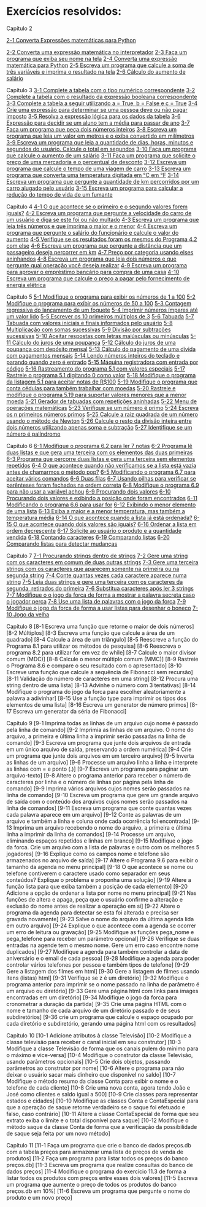 # Exercícios resolvidos:

Capítulo 2

[2-1 Converta Expressões matemáticas para Python](https://github.com/YuriAoyamaSE/codigo_s/blob/main/exercicios/02-01.py)

[2-2 Converta uma expressão matemática no interpretador](https://github.com/YuriAoyamaSE/codigo_s/blob/main/exercicios/02-02.py)
[2-3 Faça um programa que exiba seu nome na tela](https://github.com/YuriAoyamaSE/codigo_s/blob/main/exercicios/02-03.py)
[2-4 Converta uma expressão matemática para Python](https://github.com/YuriAoyamaSE/codigo_s/blob/main/exercicios/02-04.py)
[2-5 Escreva um programa que calcule a soma de três variáveis e imprima o resultado na tela](https://github.com/YuriAoyamaSE/codigo_s/blob/main/exercicios/02-05.py)
[2-6 Cálculo do aumento de salário](https://github.com/YuriAoyamaSE/codigo_s/blob/main/exercicios/02-06.py)

Capítulo 3
[3-1 Complete a tabela com o tipo numérico correspondente](https://github.com/YuriAoyamaSE/codigo_s/blob/main/exercicios/03-01)
[3-2 Complete a tabela com o resultado da expressão booleana correspondente](https://github.com/YuriAoyamaSE/codigo_s/blob/main/exercicios/03-02)
[3-3 Complete a tabela a seguir utilizando a = True, b = False e c = True](https://github.com/YuriAoyamaSE/codigo_s/blob/main/exercicios/03-03)
[3-4 Crie uma expressão para determinar se uma pessoa deve ou não pagar imposto](https://github.com/YuriAoyamaSE/codigo_s/blob/main/exercicios/03-04)
[3-5 Resolva a expressão lógica para os dados da tabela](https://github.com/YuriAoyamaSE/codigo_s/blob/main/exercicios/03-05)
[3-6 Expressão para decidir se um aluno tem a média para passar de ano](https://github.com/YuriAoyamaSE/codigo_s/blob/main/exercicios/03-06)
[3-7 Faça um programa que peça dois números inteiros](https://github.com/YuriAoyamaSE/codigo_s/blob/main/exercicios/03-07.py)
[3-8 Escreva um programa que leia um valor em metros e o exiba convertido em milímetros](https://github.com/YuriAoyamaSE/codigo_s/blob/main/exercicios/03-08.py)
[3-9 Escreva um programa que leia a quantidade de dias, horas, minutos e segundos do usuário. Calcule o total em segundos](https://github.com/YuriAoyamaSE/codigo_s/blob/main/exercicios/03-09.py)
[3-10 Faça um programa que calcule o aumento de um salário](https://github.com/YuriAoyamaSE/codigo_s/blob/main/exercicios/03-10.py)
[3-11 Faça um programa que solicite o preço de uma mercadoria e o percentual de desconto](https://github.com/YuriAoyamaSE/codigo_s/blob/main/exercicios/03-11.py)
[3-12 Escreva um programa que calcule o tempo de uma viagem de carro](https://github.com/YuriAoyamaSE/codigo_s/blob/main/exercicios/03-12.py)
[3-13 Escreva um programa que converta uma temperatura digitada em °C em °F](https://github.com/YuriAoyamaSE/codigo_s/blob/main/exercicios/03-13.py)
[3-14 Escreva um programa que pergunte a quantidade de km percorridos por um carro alugado pelo usuário](https://github.com/YuriAoyamaSE/codigo_s/blob/main/exercicios/03-14.py)
[3-15 Escreva um programa para calcular a redução do tempo de vida de um fumante](https://github.com/YuriAoyamaSE/codigo_s/blob/main/exercicios/03-15.py)

Capítulo 4
[4-1 O que acontece se o primeiro e o segundo valores forem iguais?](https://github.com/YuriAoyamaSE/codigo_s/blob/main/exercicios/04-01)
[4-2 Escreva um programa que pergunte a velocidade do carro de um usuário e diga se este foi ou não multado](https://github.com/YuriAoyamaSE/codigo_s/blob/main/exercicios/04-02.py)
[4-3 Escreva um programa que leia três números e que imprima o maior e o menor](https://github.com/YuriAoyamaSE/codigo_s/blob/main/exercicios/04-03.py)
[4-4 Escreva um programa que pergunte o salário do funcionário e calcule o valor do aumento](https://github.com/YuriAoyamaSE/codigo_s/blob/main/exercicios/04-04.py)
[4-5 Verifique se os resultados foram os mesmos do Programa 4.2 com else](https://github.com/YuriAoyamaSE/codigo_s/blob/main/exercicios/04-05)
[4-6 Escreva um programa que pergunte a distância que um passageiro deseja percorrer em km](https://github.com/YuriAoyamaSE/codigo_s/blob/main/exercicios/04-06.py)
[4-7 Preço por categoria usando elses aninhandos](https://github.com/YuriAoyamaSE/codigo_s/blob/main/exercicios/04-07)
[4-8 Escreva um programa que leia dois números e que pergunte qual operação você deseja realizar](https://github.com/YuriAoyamaSE/codigo_s/blob/main/exercicios/04-08.py)
[4-9 Escreva um programa para aprovar o empréstimo bancário para compra de uma casa](https://github.com/YuriAoyamaSE/codigo_s/blob/main/exercicios/04-09.py)
[4-10 Escreva um programa que calcule o preço a pagar pelo fornecimento de energia elétrica](https://github.com/YuriAoyamaSE/codigo_s/blob/main/exercicios/04-10.py)

Capítulo 5
[5-1 Modifique o programa para exibir os números de 1 a 100](https://github.com/YuriAoyamaSE/codigo_s/blob/main/exercicios/05-01.py)
[5-2 Modifique o programa para exibir os números de 50 a 100](https://github.com/YuriAoyamaSE/codigo_s/blob/main/exercicios/05-01.py)
[5-3 Contagem regressiva do lançamento de um foguete](https://github.com/YuriAoyamaSE/codigo_s/blob/main/exercicios/05-03.py)
[5-4 Imprimir números ímpares até um valor lido](https://github.com/YuriAoyamaSE/codigo_s/blob/main/exercicios/05-04.py)
[5-5 Escrever os 10 primeiros múltiplos de 3](https://github.com/YuriAoyamaSE/codigo_s/blob/main/exercicios/05-05.py)
[5-6 Tabuada](https://github.com/YuriAoyamaSE/codigo_s/blob/main/exercicios/05-06.py)
[5-7 Tabuada com valores iniciais e finais informados pelo usuário](https://github.com/YuriAoyamaSE/codigo_s/blob/main/exercicios/05-07.py)
[5-8 Multiplicação com somas sucessivas](https://github.com/YuriAoyamaSE/codigo_s/blob/main/exercicios/05-08.py)
[5-9 Divisão por subtrações sucessivas](https://github.com/YuriAoyamaSE/codigo_s/blob/main/exercicios/05-09.py)
[5-10 Aceitar respostas com letras maiúsculas ou minúsculas](https://github.com/YuriAoyamaSE/codigo_s/blob/main/exercicios/05-10.py)
[5-11 Cálculo do juros de uma poupança](https://github.com/YuriAoyamaSE/codigo_s/blob/main/exercicios/05-11.py)
[5-12 Cálculo do juros de uma poupança com depósito mensal](https://github.com/YuriAoyamaSE/codigo_s/blob/main/exercicios/05-12.py)
[5-13 Cálculo do pagamento de uma dívida com pagamentos mensais](https://github.com/YuriAoyamaSE/codigo_s/blob/main/exercicios/05-13.py)
[5-14 Lendo números inteiros do teclado e parando quando zero é entrado](https://github.com/YuriAoyamaSE/codigo_s/blob/main/exercicios/05-14.py)
[5-15 Máquina registradora com entrada por código](https://github.com/YuriAoyamaSE/codigo_s/blob/main/exercicios/05-15.py)
[5-16 Rastreamento do programa 5.1 com valores especiais](https://github.com/YuriAoyamaSE/codigo_s/blob/main/exercicios/05-16)
[5-17 Rastreie o programa 5.1 digitando 0 como valor](https://github.com/YuriAoyamaSE/codigo_s/blob/main/exercicios/05-17)
[5-18 Modifique o programa da listagem 5.1 para aceitar notas de R$100](https://github.com/YuriAoyamaSE/codigo_s/blob/main/exercicios/05-18.py)
[5-19 Modifique o programa que conta cédulas para também trabalhar com moedas](https://github.com/YuriAoyamaSE/codigo_s/blob/main/exercicios/05-19.py)
[5-20 Rastreie e modifique o programa 5.19 para suportar valores menores que a menor moeda](https://github.com/YuriAoyamaSE/codigo_s/blob/main/exercicios/05-20.py)
[5-21 Gerador de tabuadas com repetições aninhadas](https://github.com/YuriAoyamaSE/codigo_s/blob/main/exercicios/05-21.py)
[5-22 Menu de operações matemáticas](https://github.com/YuriAoyamaSE/codigo_s/blob/main/exercicios/05-22.py)
[5-23 Verifique se um número é primo](https://github.com/YuriAoyamaSE/codigo_s/blob/main/exercicios/05-23.py)
[5-24 Escreva os n primeiros números primos](https://github.com/YuriAoyamaSE/codigo_s/blob/main/exercicios/05-24.py)
[5-25 Calcule a raiz quadrada de um número usando o método de Newton](https://github.com/YuriAoyamaSE/codigo_s/blob/main/exercicios/05-25.py)
[5-26 Calcule o resto da divisão inteira entre dois números utilizando apenas soma e subtração](https://github.com/YuriAoyamaSE/codigo_s/blob/main/exercicios/05-26.py)
[5-27 Identifique se um número é palíndromo](https://github.com/YuriAoyamaSE/codigo_s/blob/main/exercicios/05-27.py)

Capítulo 6
[6-1 Modifique o programa 6.2 para ler 7 notas](https://github.com/YuriAoyamaSE/codigo_s/blob/main/exercicios/06-01.py)
[6-2 Programa lê duas listas e que gera uma terceira com os elementos das duas primeiras](https://github.com/YuriAoyamaSE/codigo_s/blob/main/exercicios/06-02.py)
[6-3 Programa que percorre duas listas e gera uma terceira sem elementos repetidos](https://github.com/YuriAoyamaSE/codigo_s/blob/main/exercicios/06-03.py)
[6-4 O que acontece quando não verificamos se a lista está vazia antes de chamarmos o método pop?](https://github.com/YuriAoyamaSE/codigo_s/blob/main/exercicios/06-04)
[6-5 Modificando o programa 6.7 para aceitar vários comandos](https://github.com/YuriAoyamaSE/codigo_s/blob/main/exercicios/06-05.py)
[6-6 Duas filas](https://github.com/YuriAoyamaSE/codigo_s/blob/main/exercicios/06-06.py)
[6-7 Usando pilhas para verificar se parênteses foram fechados na ordem correta](https://github.com/YuriAoyamaSE/codigo_s/blob/main/exercicios/06-07.py)
[6-8 Modifique o programa 6.9 para não usar a variável achou](https://github.com/YuriAoyamaSE/codigo_s/blob/main/exercicios/06-08.py)
[6-9 Procurando dois valores](https://github.com/YuriAoyamaSE/codigo_s/blob/main/exercicios/06-09.py)
[6-10 Procurando dois valores e exibindo a posição onde foram encontrados](https://github.com/YuriAoyamaSE/codigo_s/blob/main/exercicios/06-10.py)
[6-11 Modificando o programa 6.6 para usar for](https://github.com/YuriAoyamaSE/codigo_s/blob/main/exercicios/06-11.py)
[6-12 Exibindo o menor elemento de uma lista](https://github.com/YuriAoyamaSE/codigo_s/blob/main/exercicios/06-12.py)
[6-13 Exiba a maior e a menor temperatura, mas também a temperatura média](https://github.com/YuriAoyamaSE/codigo_s/blob/main/exercicios/06-13.py)
[6-14 O que acontece quando a lista já está ordenada?](https://github.com/YuriAoyamaSE/codigo_s/blob/main/exercicios/06-14)
[6-15 O que acontece quando dois valores são iguais?](https://github.com/YuriAoyamaSE/codigo_s/blob/main/exercicios/06-15)
[6-16 Ordenar a lista em ordem decrescente](https://github.com/YuriAoyamaSE/codigo_s/blob/main/exercicios/06-16.py)
[6-17 Solicite ao usuário o produto e a quantidade vendida](https://github.com/YuriAoyamaSE/codigo_s/blob/main/exercicios/06-17.py)
[6-18 Contando caracteres](https://github.com/YuriAoyamaSE/codigo_s/blob/main/exercicios/06-18.py)
[6-19 Comparando listas](https://github.com/YuriAoyamaSE/codigo_s/blob/main/exercicios/06-19.py)
[6-20 Comparando listas para detectar mudanças](https://github.com/YuriAoyamaSE/codigo_s/blob/main/exercicios/06-20.py)

Capítulo 7
[7-1 Procurando strings dentro de strings](https://github.com/YuriAoyamaSE/codigo_s/blob/main/exercicios/07-01.py)
[7-2 Gere uma string com os caracteres em comum de duas outras strings](https://github.com/YuriAoyamaSE/codigo_s/blob/main/exercicios/07-02.py)
[7-3 Gere uma terceira strings com os caracteres que aparecem somente na primeira ou na segunda string](https://github.com/YuriAoyamaSE/codigo_s/blob/main/exercicios/07-03.py)
[7-4 Conte quantas vezes cada caractere aparece numa string](https://github.com/YuriAoyamaSE/codigo_s/blob/main/exercicios/07-04.py)
[7-5 Leia duas strings e gere uma terceira com os caracteres da segunda, retirados do primeira](https://github.com/YuriAoyamaSE/codigo_s/blob/main/exercicios/07-05.py)
[7-6 Substitua caracteres após ler 3 strings](https://github.com/YuriAoyamaSE/codigo_s/blob/main/exercicios/07-06.py)
[7-7 Modifique o o jogo da forca de forma a mostrar a palavra secreta caso o jogador perca](https://github.com/YuriAoyamaSE/codigo_s/blob/main/exercicios/07-07.py)
[7-8 Use uma lista de palavras com o jogo da forca](https://github.com/YuriAoyamaSE/codigo_s/blob/main/exercicios/07-08.py)
[7-9 Modifique o jogo da forca de forma a usar listas para desenhar o boneco](https://github.com/YuriAoyamaSE/codigo_s/blob/main/exercicios/07-09.py)
[7-10 Jogo da velha](https://github.com/YuriAoyamaSE/codigo_s/blob/main/exercicios/07-10.py)

Capítulo 8
[8-1 Escreva uma função que retorne o maior de dois números]
[8-2 Múltiplos]
[8-3 Escreva uma função que calcule a área de um quadrado]
[8-4 Calcule a área de um triângulo]
[8-5 Reescreve a função do Programa 8.1 para utilizar os métodos de pesquisa]
[8-6 Reescreva o programa 8.2 para utilizar for em vez de while]
[8-7 Calcule o maior divisor comum (MDC)]
[8-8 Calcule o menor múltiplo comum (MMC)]
[8-9 Rastreie o Programa 8.6 e compare o seu resultado com o apresentado]
[8-10 Escreve uma função que calcule a sequência de Fibonacci sem recursão]
[8-11 Validação do número de caracteres em uma string]
[8-12 Procura uma string dentro de uma lista]
[8-13 Advinhe o número com 3 tentativas]
[8-14 Modifique o programa do jogo da forca para escolher aleatoriamente a palavra a adivinhar]
[8-15 Use a função type para imprimir os tipos dos elementos de uma lista]
[8-16 Escreva um generator de número primos]
[8-17 Escreva um generator da séria de Fibonacci]

Capítulo 9
[9-1 Imprima todas as linhas de um arquivo cujo nome é passado pela linha de comando]
[9-2 Imprimia as linhas de um arquivo. O nome do arquivo, a primeira e última linha a imprimir serão passadas na linha de comando]
[9-3 Escreva um programa que junte dois arquivos de entrada em um único arquivo de saída, preservando a ordem numérica]
[9-4 Crie um programa que junte dois arquivos em um terceiro arquivo]
[9-5 Inverta as linhas de um arquivo]
[9-6 Processe um arquivo linha a linha e interprete as linhas com = e ponto (.)]
[9-7 Escreva um programa para paginar um arquivo-texto]
[9-8 Altere o programa anterior para receber o número de caracteres por linha e o número de linhas por página pela linha de comando]
[9-9 Imprima vários arquivos cujos nomes serão passados na linha de comando]
[9-10 Escreva um programa que gere um grande arquivo de saída com o conteúdo dos arquivos cujos nomes serão passados na linha de comandos]
[9-11 Escreva um programa que conte quantas vezes cada palavra aparece em um arquivo]
[9-12 Conte as palavras de um arquivo e também a linha e coluna onde cada ocorrência foi encontrada]
[9-13 Imprima um arquivo recebendo o nome do arquivo, a primeira e última linha a imprimir da linha de comandos]
[9-14 Processe um arquivo, eliminando espaços repetidos e linhas em branco]
[9-15 Modifique o jogo da forca. Crie um arquivo com a lista de palavras e outro com os melhores 5 jogadores]
[9-16 Explique como os campos nome e telefone são armazenados no arquivo de saída]
[9-17 Altere o Programa 9.6 para exibir o tamanho da agenda no menu principal]
[9-18 O que acontece se nome ou telefone contiverem o caractere usado como separador em seus conteúdos? Explique o problema e proponha uma solução]
[9-19 Altere a função lista para que exiba também a posição de cada elemento]
[9-20 Adicione a opção de ordenar a lista por nome no menu principal]
[9-21 Nas funções de altera e apaga, peça que o usuário confirme a alteração e exclusão do nome antes de realizar a operação em si]
[9-22 Altere o programa da agenda para detectar se esta foi alterada e precisa ser gravada novamente]
[9-23 Salve o nome do arquivo da última agenda lida em outro arquivo]
[9-24 Explique o que acontece com a agenda se ocorrer um erro de leitura ou gravação]
[9-25 Modifique as funções pega_nome e pega_telefone para receber um parâmetro opcional]
[9-26 Verifique se duas entradas na agende tem o mesmo nome. Gere um erro caso encontre nome duplicados]
[9-27 Modifique a agenda para também controlar a data de aniversário e o email de cada pessoa]
[9-28 Modifique a agenda para poder controlar vários telefones por pessoa e também tipos de telefone]
[9-29 Gere a listagem dos filmes em html]
[9-30 Gere a listagem de filmes usando itens (listas) html]
[9-31 Verifique se z é um diretório]
[9-32 Modifique o programa anterior para imprimir se o nome passado na linha de parâmetro é um arquivo ou diretório]
[9-33 Gere uma página html com links para images encontradas em um diretório]
[9-34 Modifique o jogo da forca para cronometrar a duração da partida]
[9-35 Crie uma página HTML com o nome e tamanho de cada arquivo de um diretório passado e de seus subdiretórios]
[9-36 crie um programa que calcule o espaço ocupado por cada diretório e subdiretório, gerando uma página html com os resultados]

Capítulo 10
[10-1 Adicione atributos à classe Televisão]
[10-2 Modifique a classe televisão para receber o canal inicial em seu construtor]
[10-3 Modifique a classe Televisão de forma que os canais pulem do mínimo para o máximo e vice-versa]
[10-4 Modifique o construtor da classe Televisão, usando parâmetros opcionais]
[10-5 Crie dois objetos, passando parâmetros ao construtor por nome]
[10-6 Altere o programa para não deixar o usuário sacar mais dinheiro que disponível no saldo]
[10-7 Modifique o método resumo da classe Conta para exibir o nome e o telefone de cada cliente]
[10-8 Crie uma nova conta, agora tendo João e José como clientes e saldo igual a 500]
[10-9 Crie classes para representar estados e cidades]
[10-10 Modifique as classes Conta e ContaEspecial para que a operação de saque retorne verdadeiro se o saque foi efetuado e falso, caso contrário]
[10-11 Altere a classe ContaEspecial de forma que seu extrato exiba o limite e o total disponível para saque]
[10-12 Modifique o método saque da classe Conta de forma que a verificação da possibilidade de saque seja feita por um novo método]

Capítulo 11
[11-1 Faça um programa que crie o banco de dados preços.db com a tabela preços para armazenar uma lista de preços de venda de produtos]
[11-2 Faça um programa para listar todos os preços do banco preços.db]
[11-3 Escreva um programa que realize consultas do banco de dados preços]
[11-4 Modifique o programa do exercício 11.3 de forma a listar todos os produtos com preços entre esses dois valores]
[11-5 Escreva um programa que aumente o preço de todos os produtos do banco preços.db em 10%]
[11-6 Escreva um programa que pergunte o nome do produto e um novo preço]
